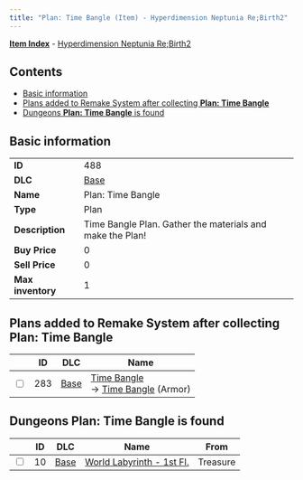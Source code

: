 ```yaml
---
title: "Plan: Time Bangle (Item) - Hyperdimension Neptunia Re;Birth2"
---
```


[**Item Index**](/neptunia/rb2/item/index.html) - [Hyperdimension Neptunia Re;Birth2](/neptunia/rb2)

## Contents

- [Basic information](#basic-information)
- [Plans added to Remake System after collecting **Plan: Time Bangle**](#plans-added-to-remake-system-after-collecting-plan-time-bangle)
- [Dungeons **Plan: Time Bangle** is found](#dungeons-plan-time-bangle-is-found)

## Basic information

|   |   |
| -- | -- |
| **ID** | 488 |
| **DLC** | [Base](/neptunia/rb2/dlc/0-base.html) |
| **Name** | Plan: Time Bangle |
| **Type** | Plan |
| **Description** | Time Bangle Plan. Gather the materials and make the Plan! |
| **Buy Price** | 0 |
| **Sell Price** | 0 |
| **Max inventory** | 1 |

## Plans added to Remake System after collecting **Plan: Time Bangle**

|    | ID | DLC | Name |
| -- | -- | --- | ---- |
| <input type="checkbox" id="rb2-remake-0-283" class="trackbox" /> | 283 | [Base](/neptunia/rb2/dlc/0-base.html) | [Time Bangle](/neptunia/rb2/remake/0-283-time-bangle.html)<br />→ [Time Bangle](/neptunia/rb2/item/0-1632-time-bangle.html) (Armor) |

## Dungeons **Plan: Time Bangle** is found

|    | ID | DLC | Name | From |
| -- | -- | --- | ---- | ---- |
| <input type="checkbox" id="rb2-dungeon-0-10" class="trackbox" /> | 10 | [Base](/neptunia/rb2/dlc/0-base.html) | [World Labyrinth - 1st Fl.](/neptunia/rb2/dungeon/0-10-world-labyrinth-1st-fl.html) | Treasure |